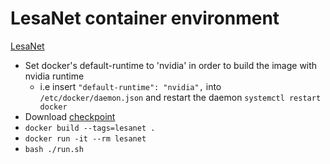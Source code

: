 # LesaNet container environment #
[LesaNet](https://github.com/rsummers11/CADLab/tree/master/LesaNet "github")

* Set docker's default-runtime to 'nvidia' in order to build the image with nvidia runtime
  * i.e insert `"default-runtime": "nvidia",` into `/etc/docker/daemon.json` and restart the daemon `systemctl restart docker`
* Download [checkpoint](https://nihcc.app.box.com/s/vbjermlyqlxee7s6pkbddlfu4mljf58w "download link")
* `docker build --tags=lesanet .`
* `docker run -it --rm lesanet`
* `bash ./run.sh`